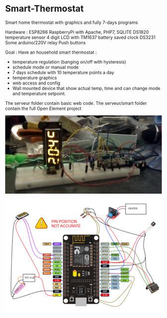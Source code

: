 # Smart-Thermostat
Smart home thermostat with graphics and fully 7-days programs 

Hardware :
ESP8266
RaspberryPi with Apache, PHP7, SQLITE
DS1820 temperature sensor
4 digit LCD with TM1637
battery saved clock DS3231
Some arduino/220V relay
Push buttons

Goal : 
Have an household smart thermostat :
- temperature regulation (banging on/off with hysteresis)
- schedule mode or manual mode
- 7 days schedule with 10 temperature points a day
- temperature graphics
- web access and config
- Wall mounted device that show actual temp, time and can change mode and temperature setpoint.

The serveur folder contain basic web code.
The serveur/smart folder contain the full Open Element project

![picture](https://raw.githubusercontent.com/crazytiti/Smart-Thermostat/master/proto.jpg)

![picture](https://raw.githubusercontent.com/crazytiti/Smart-Thermostat/master/schema%20v2.png)
